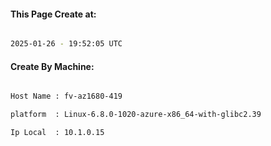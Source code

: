 
   
#### This Page Create at:

```bash

2025-01-26 - 19:52:05 UTC

```

#### Create By Machine:

```bash

Host Name : fv-az1680-419

platform  : Linux-6.8.0-1020-azure-x86_64-with-glibc2.39

Ip Local  : 10.1.0.15

```

